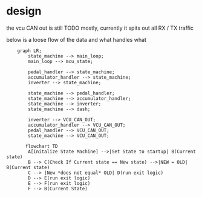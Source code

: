 # design 

the vcu CAN out is still TODO mostly, currently it spits out all RX / TX traffic

below is a loose flow of the data and what handles what



```mermaid
    graph LR;
        state_machine --> main_loop;
        main_loop --> mcu_state;

        pedal_handler --> state_machine;
        accumulator_handler --> state_machine;
        inverter --> state_machine;

        state_machine --> pedal_handler;
        state_machine --> accumulator_handler;
        state_machine --> inverter;
        state_machine --> dash;

        inverter --> VCU_CAN_OUT;
        accumulator_handler --> VCU_CAN_OUT;
        pedal_handler --> VCU_CAN_OUT;
        state_machine --> VCU_CAN_OUT;

       flowchart TD
        A[Initalize State Machine] -->|Set State to startup| B(Current state)
        B --> C(Check If Current state == New state) -->|NEW = OLD| B(Current state)
        C --> |New *does not equal* OLD| D(run exit logic)
        D --> E(run exit logic)
        E --> F(run exit logic)
        F --> B(Current State) 

```